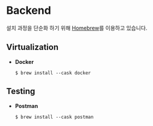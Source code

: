 # Backend
설치 과정을 단순화 하기 위해 [Homebrew](https://brew.sh/index_ko)를 이용하고 있습니다.


## Virtualization
* **Docker**

  ```shell
  $ brew install --cask docker
  ```


## Testing
* **Postman**

  ```shell
  $ brew install --cask postman
  ```
